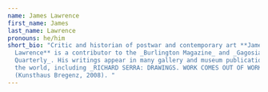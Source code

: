 ```yaml
---
name: James Lawrence
first_name: James
last_name: Lawrence
pronouns: he/him
short_bio: "Critic and historian of postwar and contemporary art **James
  Lawrence** is a contributor to the _Burlington Magazine_ and _Gagosian
  Quarterly_. His writings appear in many gallery and museum publications around
  the world, including _RICHARD SERRA: DRAWINGS. WORK COMES OUT OF WORK_
  (Kunsthaus Bregenz, 2008). "
---
```


